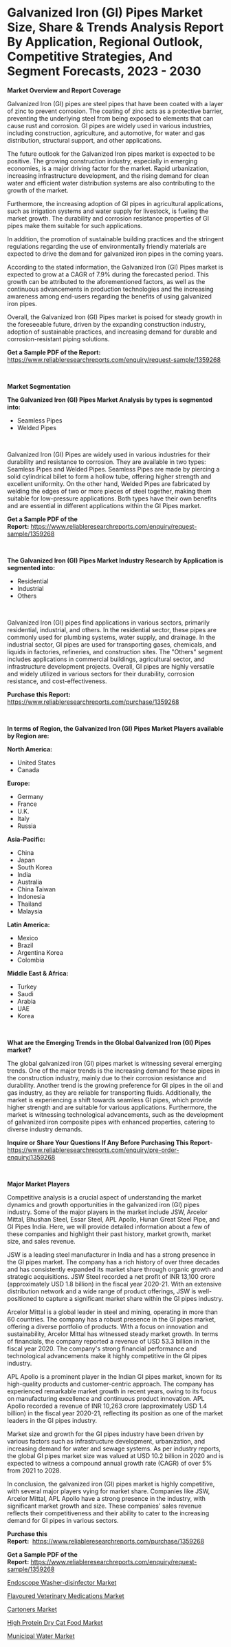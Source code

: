 <p><h1>Galvanized Iron (GI) Pipes Market Size, Share & Trends Analysis Report By Application, Regional Outlook, Competitive Strategies, And Segment Forecasts, 2023 - 2030</h1></p><p><strong>Market Overview and Report Coverage</strong></p>
<p><p>Galvanized Iron (GI) pipes are steel pipes that have been coated with a layer of zinc to prevent corrosion. The coating of zinc acts as a protective barrier, preventing the underlying steel from being exposed to elements that can cause rust and corrosion. GI pipes are widely used in various industries, including construction, agriculture, and automotive, for water and gas distribution, structural support, and other applications.</p><p>The future outlook for the Galvanized Iron pipes market is expected to be positive. The growing construction industry, especially in emerging economies, is a major driving factor for the market. Rapid urbanization, increasing infrastructure development, and the rising demand for clean water and efficient water distribution systems are also contributing to the growth of the market.</p><p>Furthermore, the increasing adoption of GI pipes in agricultural applications, such as irrigation systems and water supply for livestock, is fueling the market growth. The durability and corrosion resistance properties of GI pipes make them suitable for such applications.</p><p>In addition, the promotion of sustainable building practices and the stringent regulations regarding the use of environmentally friendly materials are expected to drive the demand for galvanized iron pipes in the coming years.</p><p>According to the stated information, the Galvanized Iron (GI) Pipes market is expected to grow at a CAGR of 7.9% during the forecasted period. This growth can be attributed to the aforementioned factors, as well as the continuous advancements in production technologies and the increasing awareness among end-users regarding the benefits of using galvanized iron pipes.</p><p>Overall, the Galvanized Iron (GI) Pipes market is poised for steady growth in the foreseeable future, driven by the expanding construction industry, adoption of sustainable practices, and increasing demand for durable and corrosion-resistant piping solutions.</p></p>
<p><strong>Get a Sample PDF of the Report:</strong> <a href="https://www.reliableresearchreports.com/enquiry/request-sample/1359268">https://www.reliableresearchreports.com/enquiry/request-sample/1359268</a></p>
<p>&nbsp;</p>
<p><strong>Market Segmentation</strong></p>
<p><strong>The Galvanized Iron (GI) Pipes Market Analysis by types is segmented into:</strong></p>
<p><ul><li>Seamless Pipes</li><li>Welded Pipes</li></ul></p>
<p>&nbsp;</p>
<p><p>Galvanized Iron (GI) Pipes are widely used in various industries for their durability and resistance to corrosion. They are available in two types: Seamless Pipes and Welded Pipes. Seamless Pipes are made by piercing a solid cylindrical billet to form a hollow tube, offering higher strength and excellent uniformity. On the other hand, Welded Pipes are fabricated by welding the edges of two or more pieces of steel together, making them suitable for low-pressure applications. Both types have their own benefits and are essential in different applications within the GI Pipes market.</p></p>
<p><strong>Get a Sample PDF of the Report:</strong>&nbsp;<a href="https://www.reliableresearchreports.com/enquiry/request-sample/1359268">https://www.reliableresearchreports.com/enquiry/request-sample/1359268</a></p>
<p>&nbsp;</p>
<p><strong>The Galvanized Iron (GI) Pipes Market Industry Research by Application is segmented into:</strong></p>
<p><ul><li>Residential</li><li>Industrial</li><li>Others</li></ul></p>
<p>&nbsp;</p>
<p><p>Galvanized Iron (GI) pipes find applications in various sectors, primarily residential, industrial, and others. In the residential sector, these pipes are commonly used for plumbing systems, water supply, and drainage. In the industrial sector, GI pipes are used for transporting gases, chemicals, and liquids in factories, refineries, and construction sites. The "Others" segment includes applications in commercial buildings, agricultural sector, and infrastructure development projects. Overall, GI pipes are highly versatile and widely utilized in various sectors for their durability, corrosion resistance, and cost-effectiveness.</p></p>
<p><strong>Purchase this Report:</strong>&nbsp; <a href="https://www.reliableresearchreports.com/purchase/1359268">https://www.reliableresearchreports.com/purchase/1359268</a></p>
<p>&nbsp;</p>
<p><strong>In terms of Region, the Galvanized Iron (GI) Pipes Market Players available by Region are:</strong></p>
<p>
    <p> <strong> North America: </strong>
        <ul>
            <li>United States</li>
            <li>Canada</li>
        </ul>
        </p> 
    <p> <strong> Europe: </strong>
        <ul>
            <li>Germany</li>
            <li>France</li>
            <li>U.K.</li>
            <li>Italy</li>
            <li>Russia</li>
        </ul>
        </p> 
    <p> <strong> Asia-Pacific: </strong>
        <ul>
            <li>China</li>
            <li>Japan</li>
            <li>South Korea</li>
            <li>India</li>
            <li>Australia</li>
            <li>China Taiwan</li>
            <li>Indonesia</li>
            <li>Thailand</li>
            <li>Malaysia</li>
        </ul>
        </p> 
    <p> <strong> Latin America: </strong>
        <ul>
            <li>Mexico</li>
            <li>Brazil</li>
            <li>Argentina Korea</li>
            <li>Colombia</li>
        </ul>
        </p> 
    <p> <strong> Middle East & Africa: </strong>
        <ul>
            <li>Turkey</li>
            <li>Saudi</li>
            <li>Arabia</li>
            <li>UAE</li>
            <li>Korea</li>
        </ul>
    </p>
    </p>
<p>&nbsp;</p>
<p><strong>What are the Emerging Trends in the Global Galvanized Iron (GI) Pipes market?</strong></p>
<p><p>The global galvanized iron (GI) pipes market is witnessing several emerging trends. One of the major trends is the increasing demand for these pipes in the construction industry, mainly due to their corrosion resistance and durability. Another trend is the growing preference for GI pipes in the oil and gas industry, as they are reliable for transporting fluids. Additionally, the market is experiencing a shift towards seamless GI pipes, which provide higher strength and are suitable for various applications. Furthermore, the market is witnessing technological advancements, such as the development of galvanized iron composite pipes with enhanced properties, catering to diverse industry demands.</p></p>
<p><strong>Inquire or Share Your Questions If Any Before Purchasing This Report</strong>- <a href="https://www.reliableresearchreports.com/enquiry/pre-order-enquiry/1359268">https://www.reliableresearchreports.com/enquiry/pre-order-enquiry/1359268</a></p>
<p>&nbsp;</p>
<p><strong>Major Market Players</strong></p>
<p><p>Competitive analysis is a crucial aspect of understanding the market dynamics and growth opportunities in the galvanized iron (GI) pipes industry. Some of the major players in the market include JSW, Arcelor Mittal, Bhushan Steel, Essar Steel, APL Apollo, Hunan Great Steel Pipe, and GI Pipes India. Here, we will provide detailed information about a few of these companies and highlight their past history, market growth, market size, and sales revenue.</p><p>JSW is a leading steel manufacturer in India and has a strong presence in the GI pipes market. The company has a rich history of over three decades and has consistently expanded its market share through organic growth and strategic acquisitions. JSW Steel recorded a net profit of INR 13,100 crore (approximately USD 1.8 billion) in the fiscal year 2020-21. With an extensive distribution network and a wide range of product offerings, JSW is well-positioned to capture a significant market share within the GI pipes industry.</p><p>Arcelor Mittal is a global leader in steel and mining, operating in more than 60 countries. The company has a robust presence in the GI pipes market, offering a diverse portfolio of products. With a focus on innovation and sustainability, Arcelor Mittal has witnessed steady market growth. In terms of financials, the company reported a revenue of USD 53.3 billion in the fiscal year 2020. The company's strong financial performance and technological advancements make it highly competitive in the GI pipes industry.</p><p>APL Apollo is a prominent player in the Indian GI pipes market, known for its high-quality products and customer-centric approach. The company has experienced remarkable market growth in recent years, owing to its focus on manufacturing excellence and continuous product innovation. APL Apollo recorded a revenue of INR 10,263 crore (approximately USD 1.4 billion) in the fiscal year 2020-21, reflecting its position as one of the market leaders in the GI pipes industry.</p><p>Market size and growth for the GI pipes industry have been driven by various factors such as infrastructure development, urbanization, and increasing demand for water and sewage systems. As per industry reports, the global GI pipes market size was valued at USD 10.2 billion in 2020 and is expected to witness a compound annual growth rate (CAGR) of over 5% from 2021 to 2028.</p><p>In conclusion, the galvanized iron (GI) pipes market is highly competitive, with several major players vying for market share. Companies like JSW, Arcelor Mittal, APL Apollo have a strong presence in the industry, with significant market growth and size. These companies' sales revenue reflects their competitiveness and their ability to cater to the increasing demand for GI pipes in various sectors.</p></p>
<p><strong>Purchase this Report:</strong>&nbsp;&nbsp;<a href="https://www.reliableresearchreports.com/purchase/1359268">https://www.reliableresearchreports.com/purchase/1359268</a></p>
<p></p>
<p><strong>Get a Sample PDF of the Report:</strong>&nbsp;<a href="https://www.reliableresearchreports.com/enquiry/request-sample/1359268">https://www.reliableresearchreports.com/enquiry/request-sample/1359268</a></p>
<p><p><a href="https://github.com/AKSHATREPORTPRIME/Market-Research-Report-List-1/blob/main/endoscope-washer-disinfector-market.md">Endoscope Washer-disinfector Market</a></p><p><a href="https://github.com/lilstefpacute/Market-Research-Report-List-1/blob/main/flavoured-veterinary-medications-market.md">Flavoured Veterinary Medications Market</a></p><p><a href="https://medium.com/@jenniferwhite656/cartoners-market-size-growth-forecast-2023-2030-3c5642974187">Cartoners Market</a></p><p><a href="https://www.linkedin.com/pulse/high-protein-dry-cat-food-market-size-growth-forecast-from-sdmic/">High Protein Dry Cat Food Market</a></p><p><a href="https://medium.com/@laurenglover76/municipal-water-market-size-growth-forecast-2023-2030-a211d3eceb68">Municipal Water Market</a></p></p>
